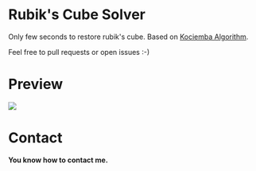 # Rubik's Cube Solver

Only few seconds to restore rubik's cube.  Based on  [Kociemba Algorithm](https://github.com/muodov/kociemba).

Feel free to pull requests or open issues :-)

# Preview

![](/preview/slowMotion.gif)

# Contact

**You know how to contact me.**
